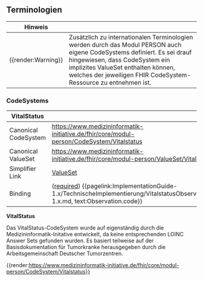 ## Terminologien

| Hinweis |  |
|---------|---------------------|
| {{render:Warning}} | Zusätzlich zu internationalen Terminologien werden durch das Modul PERSON auch eigene CodeSystems definiert. Es sei drauf hingewiesen, dass CodeSystem ein implizites ValueSet enthalten können, welches der jeweiligen FHIR CodeSystem-Ressource zu entnehmen ist.|

### CodeSystems

| VitalStatus | |
|--|--|
|Canonical CodeSystem | https://www.medizininformatik-initiative.de/fhir/core/modul-person/CodeSystem/Vitalstatus  |
|Canonical ValueSet | https://www.medizininformatik-initiative.de/fhir/core/modul-person/ValueSet/Vitalstatus  |
|Simplifier Link| [ValueSet](https://www.medizininformatik-initiative.de/fhir/core/modul-person/ValueSet/Vitalstatus&fhirVersion=R4&scope=de.medizininformatikinitiative.kerndatensatz.person@1.0.16) | [CodeSystem](https://www.medizininformatik-initiative.de/fhir/core/modul-person/CodeSystem/Vitalstatus&fhirVersion=R4&scope=de.medizininformatikinitiative.kerndatensatz.person@1.0.16)|
| Binding | ([required](http://hl7.org/fhir/terminologies.html#required)) {{pagelink:ImplementationGuide-1.x/TechnischeImplementierung/VitalstatusObservation-1.x.md, text:Observation.code}}|

**VitalStatus**

Das VitalStatus-CodeSystem wurde auf eigenständig durch die Medizininformatik-Initative entwickelt, da keine entsprechenden LOINC Answer Sets gefunden wurden. Es basiert teilweise auf der Basisdokumentation für Tumorkranke herausgegeben durch die Arbeitsgemeinschaft Deutscher Tumorzentren.

{{render:https://www.medizininformatik-initiative.de/fhir/core/modul-person/CodeSystem/Vitalstatus}}